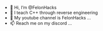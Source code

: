 - 👋 Hi, I’m @FelonHacks
- 👀 I teach C++ through reverse engineering
- 🌱 My youtube channel is FelonHacks ...
- 📫 Reach me on my discord ...

